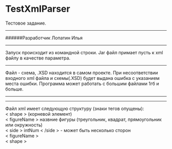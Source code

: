 # TestXmlParser
Тестовое задание.
<hr>
######Разработчик Лопатин Илья
<hr>

Запуск происходит из командной строки.
Jar файл примает пусть к xml файлу в качестве параметра. 
<hr>
Файл - схема, .XSD находится в самом проекте.
При несоответствии входного xml файла и схемы(.XSD) будет выдана ошибка с указанием места ошибки.
Программа может работать с большим файлами 1гб и больше.
<hr>
<hr>
Файл xml имеет следующую структуру (знаки тегов опущены):
<br>< shape > (корневой элемент) <br>
  < figureName >  назвние фигуры (треугольник, квадрат, прямоугольник или окружность)<br>
    < side > intNum < /side >  -  может быть несколько сторон<br> 
    < figureName > <br>
  < shape > <br>


